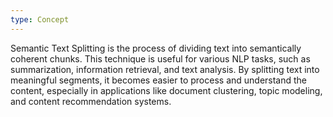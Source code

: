 ```yaml
---
type: Concept
---
```


Semantic Text Splitting is the process of dividing text into semantically coherent chunks. This technique is useful for various NLP tasks, such as summarization, information retrieval, and text analysis. By splitting text into meaningful segments, it becomes easier to process and understand the content, especially in applications like document clustering, topic modeling, and content recommendation systems.